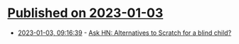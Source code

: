 # [Published on 2023-01-03](index.md)

* [2023-01-03, 09:16:39](https://news.ycombinator.com/item?id=34229502) - [Ask HN: Alternatives to Scratch for a blind child?](https://news.ycombinator.com/item?id=34229502)
